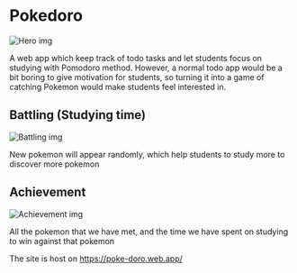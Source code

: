 # Pokedoro

![Hero img](https://i.imgur.com/OETx3gV.jpg)

A web app which keep track of todo tasks and let students focus on studying with Pomodoro method.
However, a normal todo app would be a bit boring to give motivation for students, so turning it into a game of catching Pokemon would make students feel interested in.

## Battling (Studying time)

![Battling img](https://i.imgur.com/Zhqio56.jpeg)

New pokemon will appear randomly, which help students to study more to discover more pokemon

## Achievement

![Achievement img](https://i.imgur.com/FwSyEwU.jpeg)

All the pokemon that we have met, and the time we have spent on studying to win against that pokemon

The site is host on https://poke-doro.web.app/
